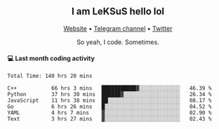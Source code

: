 <h2 align="center">I am LeKSuS hello lol</h2>
<div align="center">
  <a href="https://leksus.net">Website</a> •
  <a href="https://t.me/leksus_was_here">Telegram channel</a> •
  <a href="https://twitter.com/___LeKSuS___">Twitter</a>
</div>
<p align="center">So yeah, I code. Sometimes.</p>

#### :computer: Last month coding activity
<!--START_SECTION:waka-->

```text
Total Time: 140 hrs 20 mins

C++           66 hrs 3 mins   ███████████▓░░░░░░░░░░░░░   46.39 %
Python        37 hrs 30 mins  ██████▓░░░░░░░░░░░░░░░░░░   26.34 %
JavaScript    11 hrs 38 mins  ██░░░░░░░░░░░░░░░░░░░░░░░   08.17 %
Go            6 hrs 26 mins   █░░░░░░░░░░░░░░░░░░░░░░░░   04.52 %
YAML          4 hrs 7 mins    ▓░░░░░░░░░░░░░░░░░░░░░░░░   02.90 %
Text          3 hrs 27 mins   ▓░░░░░░░░░░░░░░░░░░░░░░░░   02.43 %
```

<!--END_SECTION:waka-->

<!-- flag{4_l0t_0f_1nter35t1ng_th1ng5_4r3_1n_publ1c_d0m41n} -->
